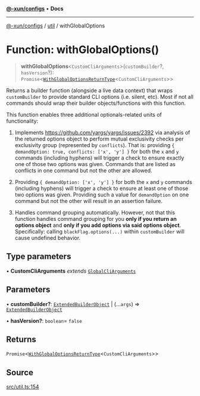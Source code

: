 [**@-xun/configs**](../../README.md) • **Docs**

***

[@-xun/configs](../../README.md) / [util](../README.md) / withGlobalOptions

# Function: withGlobalOptions()

> **withGlobalOptions**\<`CustomCliArguments`\>(`customBuilder`?, `hasVersion`?): `Promise`\<[`WithGlobalOptionsReturnType`](../type-aliases/WithGlobalOptionsReturnType.md)\<`CustomCliArguments`\>\>

Returns a builder function (alongside a live data context) that wraps
`customBuilder` to provide standard CLI options (i.e. silent, etc). Most if
not all commands should wrap their builder objects/functions with this
function.

This function enables three additional optionals-related units of
functionality:

1. Implements https://github.com/yargs/yargs/issues/2392 via analysis of the
   returned options object to perform mutual exclusivity checks per
   exclusivity group (represented by `conflicts`). That is: providing `{
   demandOption: true, conflicts: ['x', 'y'] }` for both the `x` and `y`
   commands (including hyphens) will trigger a check to ensure exactly one of
   those two options was given. Commands that are listed as conflicts in one
   command but not the other are allowed.

2. Providing `{ demandOption: ['x', 'y'] }` for both the `x` and `y` commands
   (including hyphens) will trigger a check to ensure at least one of those
   two options was given. Providing such a value for `demandOption` on one
   command but not the other will result in an assertion failure.

3. Handles command grouping automatically. However, not that this function
   handles command grouping for you **only if you return an options object**
   and **only if you add options via said options object**. Specifically:
   calling `blackFlag.options(...)` within `customBuilder` will cause
   undefined behavior.

## Type parameters

• **CustomCliArguments** *extends* [`GlobalCliArguments`](../type-aliases/GlobalCliArguments.md)

## Parameters

• **customBuilder?**: [`ExtendedBuilderObject`](../type-aliases/ExtendedBuilderObject.md) \| (...`args`) => [`ExtendedBuilderObject`](../type-aliases/ExtendedBuilderObject.md)

• **hasVersion?**: `boolean`= `false`

## Returns

`Promise`\<[`WithGlobalOptionsReturnType`](../type-aliases/WithGlobalOptionsReturnType.md)\<`CustomCliArguments`\>\>

## Source

[src/util.ts:154](https://github.com/Xunnamius/xconfigs/blob/7129e155987055d658c285b3a31d449ff5e71ba7/src/util.ts#L154)

